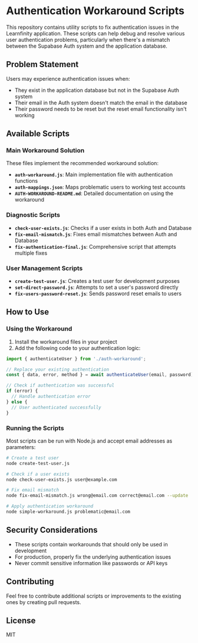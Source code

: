 # Authentication Workaround Scripts

This repository contains utility scripts to fix authentication issues in the Learnfinity application. These scripts can help debug and resolve various user authentication problems, particularly when there's a mismatch between the Supabase Auth system and the application database.

## Problem Statement

Users may experience authentication issues when:
- They exist in the application database but not in the Supabase Auth system
- Their email in the Auth system doesn't match the email in the database
- Their password needs to be reset but the reset email functionality isn't working

## Available Scripts

### Main Workaround Solution

These files implement the recommended workaround solution:

- **`auth-workaround.js`**: Main implementation file with authentication functions
- **`auth-mappings.json`**: Maps problematic users to working test accounts
- **`AUTH-WORKAROUND-README.md`**: Detailed documentation on using the workaround

### Diagnostic Scripts

- **`check-user-exists.js`**: Checks if a user exists in both Auth and Database
- **`fix-email-mismatch.js`**: Fixes email mismatches between Auth and Database
- **`fix-authentication-final.js`**: Comprehensive script that attempts multiple fixes

### User Management Scripts

- **`create-test-user.js`**: Creates a test user for development purposes
- **`set-direct-password.js`**: Attempts to set a user's password directly
- **`fix-users-password-reset.js`**: Sends password reset emails to users

## How to Use

### Using the Workaround

1. Install the workaround files in your project
2. Add the following code to your authentication logic:

```javascript
import { authenticateUser } from './auth-workaround';

// Replace your existing authentication
const { data, error, method } = await authenticateUser(email, password);

// Check if authentication was successful
if (error) {
  // Handle authentication error
} else {
  // User authenticated successfully
}
```

### Running the Scripts

Most scripts can be run with Node.js and accept email addresses as parameters:

```bash
# Create a test user
node create-test-user.js

# Check if a user exists
node check-user-exists.js user@example.com

# Fix email mismatch
node fix-email-mismatch.js wrong@email.com correct@email.com --update

# Apply authentication workaround
node simple-workaround.js problematic@email.com
```

## Security Considerations

- These scripts contain workarounds that should only be used in development
- For production, properly fix the underlying authentication issues
- Never commit sensitive information like passwords or API keys

## Contributing

Feel free to contribute additional scripts or improvements to the existing ones by creating pull requests.

## License

MIT 
